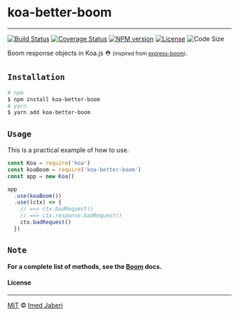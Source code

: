 # koa-better-boom
---

[![Build Status][travis-img]][travis-url]
[![Coverage Status][coverage-img]][coverage-url]
[![NPM version][npm-badge]][npm-url]
[![License][license-badge]][license-url]
![Code Size][code-size-badge]

<!-- ***************** -->

[travis-img]: https://travis-ci.org/3imed-jaberi/koa-better-boom.svg?branch=master
[travis-url]: https://travis-ci.org/3imed-jaberi/koa-better-boom
[coverage-img]: https://coveralls.io/repos/github/3imed-jaberi/koa-better-boom/badge.svg?branch=master
[coverage-url]: https://coveralls.io/github/3imed-jaberi/koa-better-boom?branch=master
[npm-badge]: https://img.shields.io/npm/v/koa-better-boom.svg?style=flat
[npm-url]: https://www.npmjs.com/package/koa-better-boom
[license-badge]: https://img.shields.io/badge/license-MIT-green.svg?style=flat-square
[license-url]: https://github.com/3imed-jaberi/koa-better-boom/blob/master/LICENSE
[code-size-badge]: https://img.shields.io/github/languages/code-size/3imed-jaberi/koa-better-boom

[boom-list-method]: https://github.com/hapijs/boom/blob/master/API.md
[express-boom]: https://github.com/scottcorgan/express-boom

<!-- ***************** -->

Boom response objects in Koa.js ⛑ <small> (inspired from [express-boom][])</small>.

## `Installation`

```bash
# npm
$ npm install koa-better-boom
# yarn
$ yarn add koa-better-boom
```


## `Usage`

This is a practical example of how to use.

```javascript
const Koa = require('koa')
const koaBoom = require('koa-better-boom')
const app = new Koa()

app
  .use(koaBoom())
  .use((ctx) => {
    // ==> ctx.badRequest()
    // ==> ctx.response.badRequest()
    ctx.badRequest()
  })

```


## `Note`

**For a complete list of methods, see the [Boom][boom-list-method] docs.**


#### License
---

[MIT](LICENSE) &copy;	[Imed Jaberi](https://github.com/3imed-jaberi)
